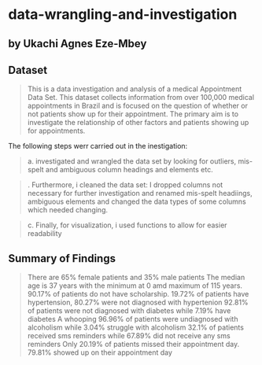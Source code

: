 # data-wrangling-and-investigation
## by Ukachi Agnes Eze-Mbey

## Dataset

> This is a data investigation and analysis of a medical Appointment Data Set. This dataset collects information from over 100,000 medical appointments in Brazil and is focused on the question of whether or not patients show up for their appointment. The primary aim is to investigate the relationship of other factors and patients showing up for appointments.

The following steps werr carried out in the inestigation:
>a. investigated and wrangled the data set by looking for outliers, mis-spelt and ambiguous column headings and elements etc.

>. Furthermore, i cleaned the data set: I dropped columns not necessary for further investigation and renamed mis-spelt headiings, ambiguous elements and changed the data types of some columns which needed changing.

>c. Finally, for visualization, i used functions to allow for easier readability
## Summary of Findings


> There are 65% female patients and 35% male patients
> The median age is 37 years with the minimum at 0 amd maximum of 115 years.
> 90.17% of patients do not have scholarship.
> 19.72% of patients have hypertension, 80.27% were not diagnosed with hypertenion
> 92.81% of patients were not diagnosed with diabetes while 7.19% have diabetes
> A whooping 96.96% of patients were undiagnosed with alcoholism while 3.04% struggle with alcoholism
> 32.1% of patients received sms reminders while 67.89% did not receive any sms reminders
> Only 20.19% of patients missed their appointment day. 79.81% showed up on their appointment day
